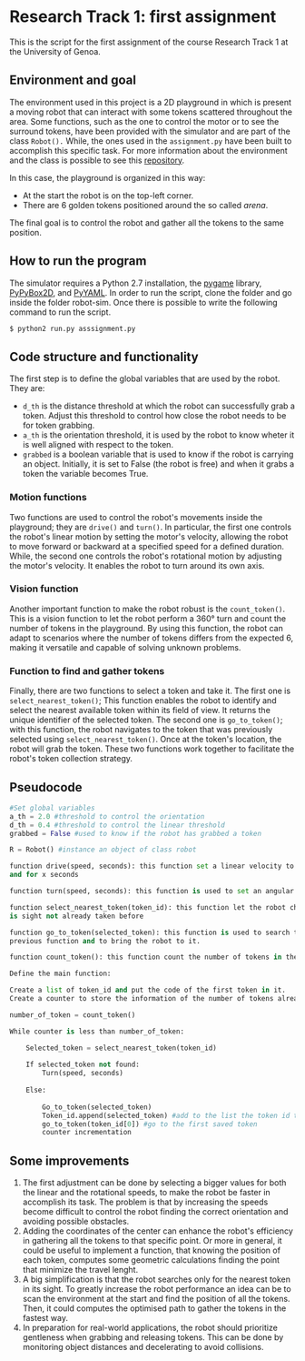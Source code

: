 # Research Track 1: first assignment
This is the script for the first assignment of the course Research Track 1 at the University of Genoa.

## Environment and goal
The environment used in this project is a 2D playground in which is present a moving robot that can interact with some tokens scattered throughout the area.
Some functions, such as the one to control the motor or to see the surround tokens, have been provided with the simulator and are part of the class `Robot().` While, the ones used in the `assignment.py` have been built to accomplish this specific task.
For more information about the environment and the class is possible to see this [repository](https://github.com/CarmineD8/python_simulator/tree/assignment23).

In this case, the playground is organized in this way:
* At the start the robot is on the top-left corner.
* There are 6 golden tokens positioned around the so called _arena_.

The final goal is to control the robot and gather all the tokens to the same position.
## How to run the program
The simulator requires a Python 2.7 installation, the [pygame](https://www.pygame.org) library, [PyPyBox2D](https://pypi.org/project/pypybox2d/2.1-r331/), and [PyYAML](https://pypi.org/project/PyYAML/).
In order to run the script, clone the folder and go inside the folder robot-sim.
Once there is possible to write the following command to run the script.

```bash
$ python2 run.py asssignment.py
```
## Code structure and functionality
The first step is to define the global variables that are used by the robot. They are:
* ```d_th```  is the distance threshold at which the robot can successfully grab a token. Adjust this threshold to control how close the robot needs to be for token grabbing.
* ```a_th```  is the orientation threshold, it is used by the robot to know wheter it is well aligned with respect to the token.
* ```grabbed``` is a boolean variable that is used to know if the robot is carrying an object. Initially, it is set to False (the robot is free) and when it grabs a token the variable becomes True.
### Motion functions
Two functions are used to control the robot's movements inside the playground; they are ```drive()``` and ```turn()```. In particular, the first one controls the robot's linear motion by setting the motor's velocity, 
allowing the robot to move forward or backward at a specified speed for a defined duration. While, the second one controls the robot's rotational motion by adjusting the motor's velocity. It enables the robot to turn around its own axis.
### Vision function
Another important function to make the robot robust is the ```count_token()```. This is a vision function to let the robot perform a 360° turn and count the number of tokens in the playground. By using this function, the robot can adapt to scenarios where the number of tokens differs from the expected 6, making it versatile and capable of solving unknown problems.
### Function to find and gather tokens
Finally, there are two functions to select a token and take it. The first one is ```select_nearest_token()```; This function enables the robot to identify and select the nearest available token within its field of view. It returns the unique identifier of the selected token. The second one is ```go_to_token()```; with this function, the robot navigates to the token that was previously selected using `select_nearest_token()`. Once at the token's location, the robot will grab the token. These two functions work together to facilitate the robot's token collection strategy.

## Pseudocode
```python
#Set global variables
a_th = 2.0 #threshold to control the orientation
d_th = 0.4 #threshold to control the linear threshold
grabbed = False #used to know if the robot has grabbed a token

R = Robot() #instance an object of class robot

function drive(speed, seconds): this function set a linear velocity to the robot with certain speed
and for x seconds

function turn(speed, seconds): this function is used to set an angular velocity to the robot

function select_nearest_token(token_id): this function let the robot choose the nearest token in
is sight not already taken before

function go_to_token(selected_token): this function is used to search the token selected by the
previous function and to bring the robot to it.

function count_token(): this function count the number of tokens in the playground

Define the main function:

Create a list of token_id and put the code of the first token in it.
Create a counter to store the information of the number of tokens already taken

number_of_token = count_token()

While counter is less than number_of_token:

	Selected_token = select_nearest_token(token_id)
	
	If selected_token not found:
		Turn(speed, seconds)
		
	Else:
	
		Go_to_token(selected_token)
		Token_id.append(selected_token) #add to the list the token id taken 
		go_to_token(token_id[0]) #go to the first saved token
		counter incrementation
```

## Some improvements
1) The first adjustment can be done by selecting a bigger values for both the linear and the rotational speeds, to make the robot be faster in accomplish its task. The problem is that by increasing the speeds become difficult to control the robot finding the correct orientation and avoiding possible obstacles.
2) Adding the coordinates of the center can enhance the robot's efficiency in gathering all the tokens to that specific point. Or more in general, it could be useful to implement a function, that knowing the position of each token, computes some geometric calculations finding the point that minimize the travel lenght.
3) A big simplification is that the robot searches only for the nearest token in its sight. To greatly increase the robot performance an idea can be to scan the environment at the start and find the position of all the tokens. Then, it could computes the optimised path to gather the tokens in the fastest way.
4) In preparation for real-world applications, the robot should prioritize gentleness when grabbing and releasing tokens. This can be done by monitoring object distances and decelerating to avoid collisions.
